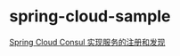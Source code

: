 # spring-cloud-sample

[Spring Cloud Consul 实现服务的注册和发现](http://www.cnblogs.com/xishuai/p/spring-cloud-consul-sample.html)
